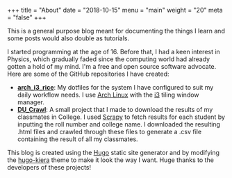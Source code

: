 +++
title = "About"
date = "2018-10-15"
menu = "main"
weight = "20"
meta = "false"
+++

This is a general purpose blog meant for documenting the things I learn and some posts would also double as tutorials.


I started programming at the age of 16. Before that, I had a keen interest in Physics, which gradually faded since the computing world had already gotten a hold of my mind. I'm a free and open source software advocate. Here are some of the GitHub repositories I have created:

* [**arch_i3_rice**](https://github.com/genericspecimen/arch_i3_rice): My dotfiles for the system I have configured to suit my daily workflow needs. I use [Arch Linux](https://www.archlinux.org/) with the [i3](https://i3wm.org/) tiling window manager. 
* [**DU_Crawl**](https://github.com/genericspecimen/DU_Crawl): A small project that I made to download the results of my classmates in College. I used [Scrapy](https://scrapy.org/) to fetch results for each student by inputting the roll number and college name. I downloaded the resulting .html files and crawled through these files to generate a .csv file containing the result of all my classmates.

This blog is created using the [Hugo](https://gohugo.io/) static site generator and by modifying the [hugo-kiera](https://github.com/avianto/hugo-kiera) theme to make it look the way I want. Huge thanks to the developers of these projects!